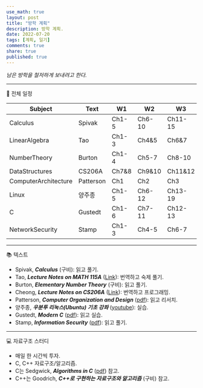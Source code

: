 ```yaml
---
use_math: true
layout: post
title: "방학 계획"
description: 방학 계획.
date: 2022-07-20
tags: [계획, 일기]
comments: true
share: true
published: true
---
```


*남은 방학을 철저하게 보내려고 한다.*

---
:penguin: 전체 일정

|Subject|Text|W1|W2|W3|W4|W5|W6|
|---|---|---|---|---|---|---|---|
|Calculus|Spivak|Ch1-5|Ch6-10|Ch11-15|Ch16-20|Ch20-25|Ch25-30|
|LinearAlgebra|Tao|Ch1-3|Ch4&5|Ch6&7|Ch8|Ch9|Ch10|
|NumberTheory|Burton|Ch1-4|Ch5-7|Ch8-10|Ch11&12|Ch13&14|Ch15&16|
|DataStructures|CS206A|Ch7&8|Ch9&10|Ch11&12|Ch13&14|Project|Project|
|ComputerArchitecture|Patterson|Ch1|Ch2|Ch3|Ch4|Ch5|Ch6|
|Linux|양주종|Ch1-5|Ch6-12|Ch13-19|Ch20-26|Ch27-34|Ch35-42|
|C|Gustedt|Ch1-6|Ch7-11|Ch12-13|Ch14-15|Ch16-17|Ch18-19|
|NetworkSecurity|Stamp|Ch1-3|Ch4-5|Ch6-7|Ch8-9|Ch10-11|Ch12-13|

---
:books: 텍스트
- Spivak, ***Calculus*** (구비): 읽고 풀기.
- Tao, ***Lecture Notes on MATH 115A*** ([Link](https://www.math.ucla.edu/~tao/resource/general/115a.3.02f/)): 번역하고 숙제 풀기.
- Burton, ***Elementary Number Theory*** (구비): 읽고 풀기.
- Cheong, ***Lecture Notes on CS206A*** ([Link](https://otfried.org/courses/cs206/)): 번역하고 프로그래밍.
- Patterson, ***Computer Organization and Design*** ([pdf](https://www.academia.edu/27585711/Computer_Organisation_and_Design_5th_Edition)): 읽고 리서치.
- 양주종, ***우분투 리눅스(Ubuntu) 기초 강좌*** ([youtube](https://www.youtube.com/playlist?list=PLSxm-MRGlRArFAwx-fNkKYC8IlW39Psyq)): 실습.
- Gustedt, ***Modern C*** ([pdf](https://hal.inria.fr/hal-02383654/file/ModernC.pdf)): 읽고 실습.
- Stamp, ***Information Security*** ([pdf](http://www.microlinkcolleges.net/elib/files/undergraduate/Management/Information%20Security%20Principles%20and%20Practice%202nd%20Edition%20-%20Stamp.pdf)): 읽고 풀기.

---

:computer: 자료구조 스터디
- 매일 한 시간씩 투자.
- C, C++ 자료구조/알고리즘.
- C는 Sedgwick, ***Algorithms in C*** ([pdf](https://theswissbay.ch/pdf/Gentoomen%20Library/Algorithms/Algorithms%20in%20C.pdf)) 참고.
- C++는 Goodrich, ***C++로 구현하는 자료구조와 알고리즘*** (구비) 참고.
